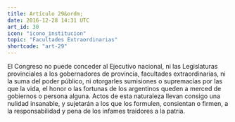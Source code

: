 ```yaml
---
title: Artículo 29&ordm;
date: 2016-12-28 14:31 UTC
art_id: 30
icon: "icono_institucion"
topic: "Facultades Extraordinarias"
shortcode: "art-29"
---
```

El Congreso no puede conceder al Ejecutivo nacional, ni las Legislaturas provinciales a los gobernadores de provincia, facultades extraordinarias, ni la suma del poder público, ni otorgarles sumisiones o supremacías por las que la vida, el honor o las fortunas de los argentinos queden a merced de gobiernos o persona alguna. Actos de esta naturaleza llevan consigo una nulidad insanable, y sujetarán a los que los formulen, consientan o firmen, a la responsabilidad y pena de los infames traidores a la patria.
